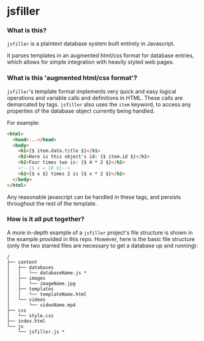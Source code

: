 # jsfiller
### What is this?
`jsfiller` is a plaintext database system built entirely in Javascript.

It parses templates in an augmented html/css format for database entries, which allows for simple integration with heavily styled web pages.

### What is this 'augmented html/css format'?
`jsfiller`'s template format implements very quick and easy logical operations and variable calls and definitions in HTML. These calls are demarcated by tags. `jsfiller` also uses the `item` keyword, to access any properties of the database object currently being handled.

For example:
```html
<html>
  <head>...</head>
  <body>
    <h1>{$ item.data.title $}</h1>
    <h2>Here is this object's id: {$ item.id $}</h2>
    <h2>Four times two is: {$ 4 * 2 $}</h2>
    <!--{$ x = 10 $}-->
    <h2>{$ x $} times 2 is {$ x * 2 $}</h2>
  </body>
</html>
```

Any reasonable javascript can be handled in these tags, and persists throughout the rest of the template.


### How is it all put together?
A more in-depth example of a `jsfiller` project's file structure is shown in the example provided in this repo. However, here is the basic file structure (only the two starred files are necessary to get a database up and running):
```
/
├── content
│   ├── databases
│   │   └── databaseName.js *
│   ├── images
│   │   └── imageName.jpg
│   ├── templates
│   │   └── templateName.html
│   └── videos
│       └── videoName.mp4
├── css
│   └── style.css
├── index.html
└── js
    └── jsfiller.js *

```
